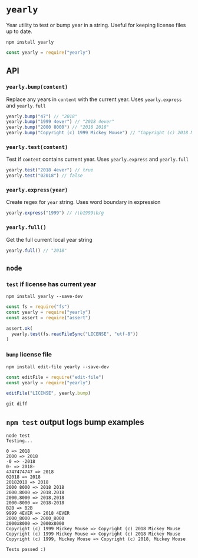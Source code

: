 # `yearly`

Year utility to test or bump year in a string. Useful for keeping license files up to date.

```
npm install yearly
```

```js
const yearly = require("yearly")
```

## API

### `yearly.bump(content)`
Replace any years in `content` with the current year. Uses `yearly.express` and `yearly.full`

```js
yearly.bump("47") // "2018"
yearly.bump("1999 4ever") // "2018 4ever"
yearly.bump("2000 8000") // "2018 2018"
yearly.bump("Copyright (c) 1999 Mickey Mouse") // "Copyright (c) 2018 Mickey Mouse"
```

### `yearly.test(content)`
Test if `content` contains current year. Uses `yearly.express` and `yearly.full`

```js
yearly.test("2018 4ever") // true
yearly.test("02018") // false
```

### `yearly.express(year)`
Create regex for `year` string. Uses word boundary in expression

```js
yearly.express("1999") // /\b1999\b/g
```

### `yearly.full()`
Get the full current local year string

```js
yearly.full() // "2018"
```

## `node`

### `test` if license has current year

```
npm install yearly --save-dev
```

```js
const fs = require("fs")
const yearly = require("yearly")
const assert = require("assert")

assert.ok(
  yearly.test(fs.readFileSync("LICENSE", "utf-8"))
)
```

### `bump` license file

```
npm install edit-file yearly --save-dev
```

```js
const editFile = require("edit-file")
const yearly = require("yearly")

editFile("LICENSE", yearly.bump)
```

```
git diff
```

## `npm test` output logs bump examples

```
node test
Testing...

0 => 2018
2000 => 2018
-0 => -2018
0- => 2018-
4747474747 => 2018
02018 => 2018
20182018 => 2018
2000 8000 => 2018 2018
2000.8000 => 2018.2018
2000,8000 => 2018,2018
2000-8000 => 2018-2018
B2B => B2B
9999 4EVER => 2018 4EVER
2000_8000 => 2000_8000
2000x8000 => 2000x8000
Copyright (c) 1999 Mickey Mouse => Copyright (c) 2018 Mickey Mouse
Copyright (c) 1999 Mickey Mouse => Copyright (c) 2018 Mickey Mouse
Copyright (c) 1999, Mickey Mouse => Copyright (c) 2018, Mickey Mouse

Tests passed :)
```
